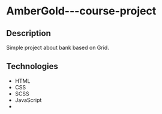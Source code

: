 # AmberGold---course-project

## Description
Simple project about bank based on Grid.

## Technologies
- HTML
- CSS
- SCSS
- JavaScript 
-
